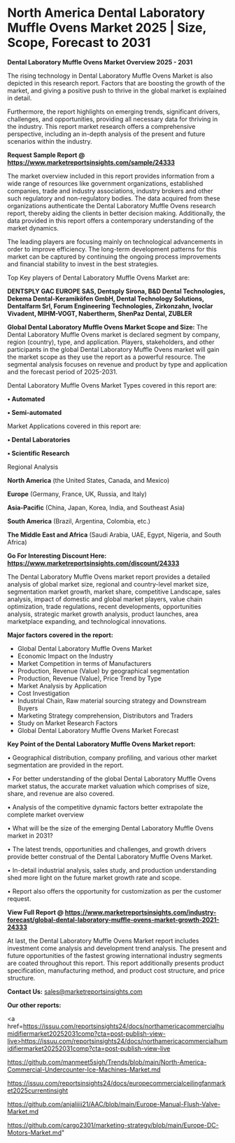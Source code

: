 # North America Dental Laboratory Muffle Ovens Market 2025 | Size, Scope, Forecast to 2031

<Strong> Dental Laboratory Muffle Ovens Market Overview 2025 - 2031</strong>

The rising technology in Dental Laboratory Muffle Ovens Market is also depicted in this research report. Factors that are boosting the growth of the market, and giving a positive push to thrive in the global market is explained in detail.

Furthermore, the report highlights on emerging trends, significant drivers, challenges, and opportunities, providing all necessary data for thriving in the industry. This report market research offers a comprehensive perspective, including an in-depth analysis of the present and future scenarios within the industry.

<strong>Request Sample Report @ <a href=https://www.marketreportsinsights.com/sample/24333>https://www.marketreportsinsights.com/sample/24333</a></strong>

The market overview included in this report provides information from a wide range of resources like government organizations, established companies, trade and industry associations, industry brokers and other such regulatory and non-regulatory bodies. The data acquired from these organizations authenticate the Dental Laboratory Muffle Ovens research report, thereby aiding the clients in better decision making. Additionally, the data provided in this report offers a contemporary understanding of the market dynamics.

The leading players are focusing mainly on technological advancements in order to improve efficiency. The long-term development patterns for this market can be captured by continuing the ongoing process improvements and financial stability to invest in the best strategies.

Top Key players of Dental Laboratory Muffle Ovens Market are:

<strong>DENTSPLY GAC EUROPE SAS, Dentsply Sirona, B&D Dental Technologies, Dekema Dental-Keramiköfen GmbH, Dental Technology Solutions, Dentalfarm Srl, Forum Engineering Technologies, Zirkonzahn, Ivoclar Vivadent, MIHM-VOGT, Nabertherm, ShenPaz Dental, ZUBLER</strong>

<strong><b>Global Dental Laboratory Muffle Ovens Market Scope and Size:</b></strong>
The Dental Laboratory Muffle Ovens market is declared segment by company, region (country), type, and application. Players, stakeholders, and other participants in the global Dental Laboratory Muffle Ovens market will gain the market scope as they use the report as a powerful resource. The segmental analysis focuses on revenue and product by type and application and the forecast period of 2025-2031.

Dental Laboratory Muffle Ovens Market Types covered in this report are:

<strong>• Automated

• Semi-automated</strong>

Market Applications covered in this report are:

<strong>• Dental Laboratories

• Scientific Research</strong> 

Regional Analysis

<strong>North America</strong> (the United States, Canada, and Mexico)

<strong>Europe</strong> (Germany, France, UK, Russia, and Italy)

<strong>Asia-Pacific</strong> (China, Japan, Korea, India, and Southeast Asia)

<strong>South America</strong> (Brazil, Argentina, Colombia, etc.)

<strong>The Middle East and Africa</strong> (Saudi Arabia, UAE, Egypt, Nigeria, and South Africa)

<strong>Go For Interesting Discount Here: <a href=https://www.marketreportsinsights.com/discount/24333>https://www.marketreportsinsights.com/discount/24333</a></strong>

The Dental Laboratory Muffle Ovens market report provides a detailed analysis of global market size, regional and country-level market size, segmentation market growth, market share, competitive Landscape, sales analysis, impact of domestic and global market players, value chain optimization, trade regulations, recent developments, opportunities analysis, strategic market growth analysis, product launches, area marketplace expanding, and technological innovations.

<strong><b>Major factors covered in the report:</b></strong>
<ul>
  <li>Global Dental Laboratory Muffle Ovens Market </li>
  <li>Economic Impact on the Industry</li>
  <li>Market Competition in terms of Manufacturers</li>
  <li>Production, Revenue (Value) by geographical segmentation</li>
  <li>Production, Revenue (Value), Price Trend by Type</li>
  <li>Market Analysis by Application</li>
  <li>Cost Investigation</li>
  <li>Industrial Chain, Raw material sourcing strategy and Downstream Buyers</li>
  <li>Marketing Strategy comprehension, Distributors and Traders</li>
  <li>Study on Market Research Factors</li>
  <li>Global Dental Laboratory Muffle Ovens Market Forecast</li>
</ul>

<strong><b>Key Point of the Dental Laboratory Muffle Ovens Market report:</b></strong>

• Geographical distribution, company profiling, and various other market segmentation are provided in the report.

• For better understanding of the global Dental Laboratory Muffle Ovens market status, the accurate market valuation which comprises of size, share, and revenue are also covered.

• Analysis of the competitive dynamic factors better extrapolate the complete market overview

• What will be the size of the emerging Dental Laboratory Muffle Ovens market in 2031?

• The latest trends, opportunities and challenges, and growth drivers provide better construal of the Dental Laboratory Muffle Ovens Market.

• In-detail industrial analysis, sales study, and production understanding shed more light on the future market growth rate and scope.

• Report also offers the opportunity for customization as per the customer request.

<strong><b>View Full Report @ <a href=https://www.marketreportsinsights.com/industry-forecast/global-dental-laboratory-muffle-ovens-market-growth-2021-24333>https://www.marketreportsinsights.com/industry-forecast/global-dental-laboratory-muffle-ovens-market-growth-2021-24333</a></b></strong>


At last, the Dental Laboratory Muffle Ovens Market report includes investment come analysis and development trend analysis. The present and future opportunities of the fastest growing international industry segments are coated throughout this report. This report additionally presents product specification, manufacturing method, and product cost structure, and price structure.

<strong>Contact Us:</strong>
sales@marketreportsinsights.com

<strong>Our other reports:</strong>

<a href=https://issuu.com/reportsinsights24/docs/northamericacommercialhumidifiermarket20252031comp?cta=post-publish-view-live>https://issuu.com/reportsinsights24/docs/northamericacommercialhumidifiermarket20252031comp?cta=post-publish-view-live</a>

<a href=https://github.com/manmeet5sigh/Trends/blob/main/North-America-Commercial-Undercounter-Ice-Machines-Market.md>https://github.com/manmeet5sigh/Trends/blob/main/North-America-Commercial-Undercounter-Ice-Machines-Market.md</a>

<a href=https://issuu.com/reportsinsights24/docs/europecommercialceilingfanmarket2025currentinsight>https://issuu.com/reportsinsights24/docs/europecommercialceilingfanmarket2025currentinsight</a>

<a href=https://github.com/anjaliiii21/AAC/blob/main/Europe-Manual-Flush-Valve-Market.md>https://github.com/anjaliiii21/AAC/blob/main/Europe-Manual-Flush-Valve-Market.md</a>

<a href=https://github.com/cargo2301/marketing-strategy/blob/main/Europe-DC-Motors-Market.md>https://github.com/cargo2301/marketing-strategy/blob/main/Europe-DC-Motors-Market.md</a>"
  
